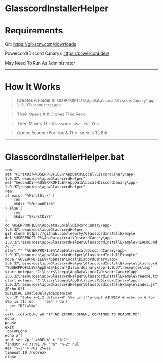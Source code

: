 # GlasscordInstallerHelper

# Requirements

Git: https://git-scm.com/downloads

Powercord(Discord Canary): https://powercord.dev/

May Need To Run As Administrator

------------------------------------------------

# How It Works

> Creates A Folder In `%USERPROFILE%\AppData\Local\DiscordCanary\app-1.0.37\resources\app`

> Then Opens It & Clones This Repo

> Then Moves The `Glasscord.asar` For You

> Opens Readme For You & The Index.js To Edit

------------------------------------------------

# GlasscordInstallerHelper.bat

```
rem 
set "FirstDir=%USERPROFILE%\AppData\Local\DiscordCanary\app-1.0.37\resources\app\GlasscordHelper"
set "SecondDir=%USERPROFILE%\AppData\Local\DiscordCanary\app-1.0.37\resources\app\GlasscordHelper"
rem 
if exist "%FirstDir\" (
    rem 
    mkdir "%SecondDir%"
) else (
    rem 
    mkdir "%FirstDir%"
)
cd %USERPROFILE%\AppData\Local\DiscordCanary\app-1.0.37\resources\app\GlasscordHelper
git clone https://github.com/leeprky/GlasscordInstallExample
del %USERPROFILE%\AppData\Local\DiscordCanary\app-1.0.37\resources\app\GlasscordHelper\GlasscordInstallExample\README.md /q /f
start "" "%USERPROFILE%\AppData\Local\DiscordCanary\app-1.0.37\resources\app\GlasscordHelper\GlasscordInstallExample"
move "%USERPROFILE%\AppData\Local\DiscordCanary\app-1.0.37\resources\app\GlasscordHelper\GlasscordInstallExample\glasscord.asar" "%USERPROFILE%\AppData\Local\DiscordCanary\app-1.0.37\resources\app"
start notepad "C:\Users\leepa\AppData\Local\DiscordCanary\app-1.0.37\resources\app\GlasscordHelper\GlasscordInstallExample\readme.txt"
start notepad "C:\Users\leepa\AppData\Local\DiscordCanary\app-1.0.37\resources\app\GlasscordHelper\GlasscordInstallExample\index.js"
@Echo Off
SETLOCAL EnableDelayedExpansion
for /F "tokens=1,2 delims=#" %%a in ('"prompt #$H#$E# & echo on & for %%b in (1) do     rem"') do (
  set "DEL=%%a"
)
call :colorEcho a0 "IF NO ERRORS SHOWN, CONTINUE TO README.MD"
echo.
pause
exit
:colorEcho
echo off
<nul set /p ".=%DEL%" > "%~2"
findstr /v /a:%1 /R "^$" "%~2" nul
del "%~2" > nul 2>&1i
timeout 10 /nobreak
close
```
